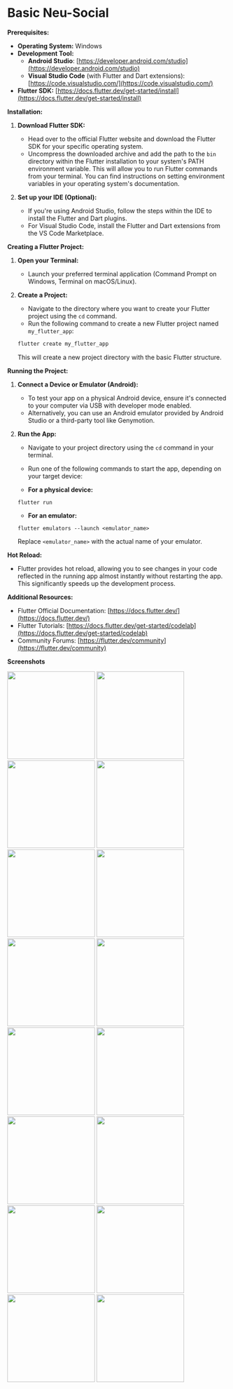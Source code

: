 # Basic Neu-Social

**Prerequisites:**

- **Operating System:** Windows
- **Development Tool:**
    - **Android Studio**: [https://developer.android.com/studio](https://developer.android.com/studio)
    - **Visual Studio Code** (with Flutter and Dart extensions): [https://code.visualstudio.com/](https://code.visualstudio.com/)
- **Flutter SDK:** [https://docs.flutter.dev/get-started/install](https://docs.flutter.dev/get-started/install)

**Installation:**

1. **Download Flutter SDK:**
   - Head over to the official Flutter website and download the Flutter SDK for your specific operating system.
   - Uncompress the downloaded archive and add the path to the `bin` directory within the Flutter installation to your system's PATH environment variable. This will allow you to run Flutter commands from your terminal. You can find instructions on setting environment variables in your operating system's documentation.

2. **Set up your IDE (Optional):**
   - If you're using Android Studio, follow the steps within the IDE to install the Flutter and Dart plugins.
   - For Visual Studio Code, install the Flutter and Dart extensions from the VS Code Marketplace.

**Creating a Flutter Project:**

1. **Open your Terminal:**
   - Launch your preferred terminal application (Command Prompt on Windows, Terminal on macOS/Linux).

2. **Create a Project:**
   - Navigate to the directory where you want to create your Flutter project using the `cd` command.
   - Run the following command to create a new Flutter project named `my_flutter_app`:

   ```bash
   flutter create my_flutter_app
   ```

   This will create a new project directory with the basic Flutter structure.

**Running the Project:**

1. **Connect a Device or Emulator (Android):**
   - To test your app on a physical Android device, ensure it's connected to your computer via USB with developer mode enabled.
   - Alternatively, you can use an Android emulator provided by Android Studio or a third-party tool like Genymotion.

2. **Run the App:**
   - Navigate to your project directory using the `cd` command in your terminal.
   - Run one of the following commands to start the app, depending on your target device:

   - **For a physical device:**

   ```
   flutter run
   ```

   - **For an emulator:**

   ```
   flutter emulators --launch <emulator_name>
   ```

     Replace `<emulator_name>` with the actual name of your emulator.

**Hot Reload:**

- Flutter provides hot reload, allowing you to see changes in your code reflected in the running app almost instantly without restarting the app. This significantly speeds up the development process.

**Additional Resources:**

- Flutter Official Documentation: [https://docs.flutter.dev/](https://docs.flutter.dev/)
- Flutter Tutorials: [https://docs.flutter.dev/get-started/codelab](https://docs.flutter.dev/get-started/codelab)
- Community Forums: [https://flutter.dev/community](https://flutter.dev/community)


**Screenshots**

<img width=200 src = "https://github.com/SamarS1ngh/neuNormal/assets/112770584/119cb473-989e-4540-9e48-148b755eaa31">
<img width=200 src = "https://github.com/SamarS1ngh/neuNormal/assets/112770584/220897c9-c673-4fa1-983b-1471d1639223">
<img width=200 src = "https://github.com/SamarS1ngh/neuNormal/assets/112770584/e37b268b-9331-44e4-b394-d8536885a92d">
<img width=200 src = "https://github.com/SamarS1ngh/neuNormal/assets/112770584/00bddc31-b887-4d1a-9b67-1f2ee201d52c">
<img width=200 src = "https://github.com/SamarS1ngh/neuNormal/assets/112770584/5f9f47fb-b6af-4f02-ab14-6df107f395f3">
<img width=200 src = "https://github.com/SamarS1ngh/neuNormal/assets/112770584/07518ce6-d9dc-4d66-8959-9c5c5bed4427">
<img width=200 src = "https://github.com/SamarS1ngh/neuNormal/assets/112770584/311498bb-292a-4b62-ad8a-b5db39b98bb1">
<img width=200 src = "https://github.com/SamarS1ngh/neuNormal/assets/112770584/a5fafcfe-56c8-4f1e-83e0-1cae4433ebd0">
<img width=200 src = "https://github.com/SamarS1ngh/neuNormal/assets/112770584/1165d12a-0964-40e0-afe4-aae5638ab466">
<img width=200 src = "https://github.com/SamarS1ngh/neuNormal/assets/112770584/99d41a7f-803b-46ad-a47c-08da45f76c97">
<img width=200 src = "https://github.com/SamarS1ngh/neuNormal/assets/112770584/12a010b4-a474-4398-8987-8ce1133432d3">
<img width=200 src = "https://github.com/SamarS1ngh/neuNormal/assets/112770584/a35464e3-6030-4381-8613-e00eb0943483">
<img width=200 src = "https://github.com/SamarS1ngh/neuNormal/assets/112770584/e0c81cb6-9b32-45fb-9f0d-d72277ed8b71">
<img width=200 src = "https://github.com/SamarS1ngh/neuNormal/assets/112770584/2897c29f-e326-48a1-a2b7-e1859b597a57">
<img width=200 src = "https://github.com/SamarS1ngh/neuNormal/assets/112770584/154cd543-2ae6-4a38-a176-47e4fbd2ff5c">
<img width=200 src = "https://github.com/SamarS1ngh/neuNormal/assets/112770584/f6cf3a8f-be08-472b-8fe8-f54b7294980d">
